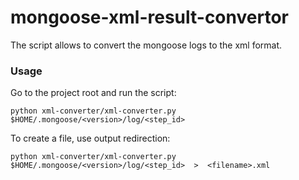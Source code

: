 # mongoose-xml-result-convertor
The script allows to convert the mongoose logs to the xml format.

### Usage
Go to the project root and run the script:
```
python xml-converter/xml-converter.py $HOME/.mongoose/<version>/log/<step_id>
```
To create a file, use output redirection:
```
python xml-converter/xml-converter.py $HOME/.mongoose/<version>/log/<step_id>  >  <filename>.xml
```
